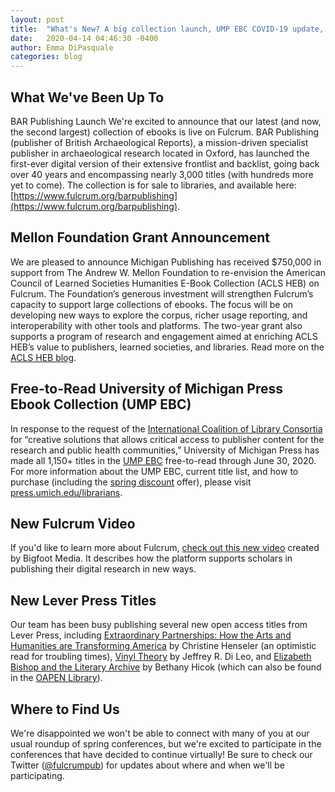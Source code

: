 ```yaml
---
layout: post
title:  "What's New? A big collection launch, UMP EBC COVID-19 update, and a new Mellon grant announcement"
date:   2020-04-14 04:46:30 -0400
author: Emma DiPasquale
categories: blog
---
```

## What We've Been Up To
BAR Publishing Launch 
We're excited to announce that our latest (and now, the second largest) collection of ebooks is live on Fulcrum. BAR Publishing (publisher of British Archaeological Reports), a mission-driven specialist publisher in archaeological research located in Oxford, has launched the first-ever digital version of their extensive frontlist and backlist, going back over 40 years and encompassing nearly 3,000 titles (with hundreds more yet to come). The collection is for sale to libraries, and available here: [https://www.fulcrum.org/barpublishing](https://www.fulcrum.org/barpublishing).

## Mellon Foundation Grant Announcement
We are pleased to announce Michigan Publishing has received $750,000 in support from The Andrew W. Mellon Foundation to re-envision the American Council of Learned Societies Humanities E-Book Collection (ACLS HEB) on Fulcrum. The Foundation’s generous investment will strengthen Fulcrum’s capacity to support large collections of ebooks. The focus will be on developing new ways to explore the corpus, richer usage reporting, and interoperability with other tools and platforms. The two-year grant also supports a program of research and engagement aimed at enriching ACLS HEB’s value to publishers, learned societies, and libraries. Read more on the [ACLS HEB blog](https://bit.ly/3aartHn).

## Free-to-Read University of Michigan Press Ebook Collection (UMP EBC)
In response to the request of the [International Coalition of Library Consortia](https://icolc.net/statement/statement-global-covid-19-pandemic-and-its-impact-library-services-and-resources) for “creative solutions that allows critical access to publisher content for the research and public health communities,” University of Michigan Press has made all 1,150+ titles in the [UMP EBC](http://fulcrum.org/michigan) free-to-read through June 30, 2020. For more information about the UMP EBC, current title list, and how to purchase (including the [spring discount](https://www.lyrasis.org/content/Pages/product-details.aspx?pid=8D37544B-F9AA-E811-9416-00155DA0E429) offer), please visit [press.umich.edu/librarians](https://www.press.umich.edu/librarians).

## New Fulcrum Video
If you'd like to learn more about Fulcrum, [check out this new video](https://www.youtube.com/watch?v=uHvhLiTHohg) created by Bigfoot Media. It describes how the platform supports scholars in publishing their digital research in new ways. 

## New Lever Press Titles
Our team has been busy publishing several new open access titles from Lever Press, including [Extraordinary Partnerships: How the Arts and Humanities are Transforming America](https://doi.org/10.3998/mpub.11649046) by Christine Henseler (an optimistic read for troubling times), [Vinyl Theory](https://doi.org/10.3998/mpub.11676127) by Jeffrey R. Di Leo, and [Elizabeth Bishop and the Literary Archive](https://doi.org/10.3998/mpub.11649332) by Bethany Hicok (which can also be found in the [OAPEN Library](http://www.oapen.org/home)). 

## Where to Find Us
We're disappointed we won't be able to connect with many of you at our usual roundup of spring conferences, but we're excited to participate in the conferences that have decided to continue virtually! Be sure to check our Twitter ([@fulcrumpub](https://twitter.com/fulcrumpub)) for updates about where and when we'll be participating. 
